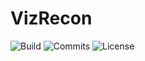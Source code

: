 # VizRecon
![Build](https://img.shields.io/badge/build-passing-brightgreen.svg)
![Commits](https://img.shields.io/github/last-commit/rohangro/vizrecon-heroku.svg)
![License](https://img.shields.io/aur/license/yaourt.svg)
